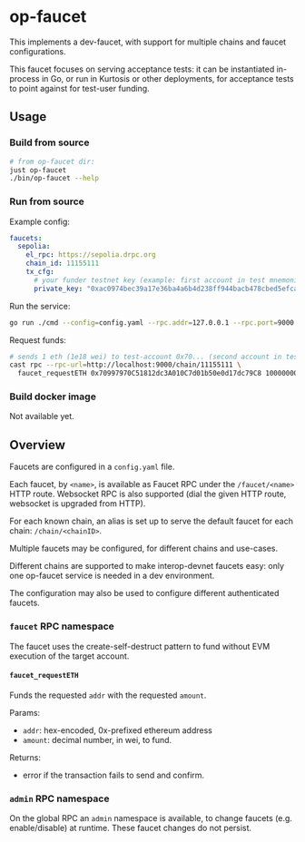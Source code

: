 # op-faucet

This implements a dev-faucet, with support for multiple chains and faucet configurations.

This faucet focuses on serving acceptance tests:
it can be instantiated in-process in Go, or run in Kurtosis or other deployments,
for acceptance tests to point against for test-user funding.

## Usage

### Build from source

```bash
# from op-faucet dir:
just op-faucet
./bin/op-faucet --help
```

### Run from source

Example config:
```yaml
faucets:
  sepolia:
    el_rpc: https://sepolia.drpc.org
    chain_id: 11155111
    tx_cfg:
      # your funder testnet key (example: first account in test mnemonic)
      private_key: "0xac0974bec39a17e36ba4a6b4d238ff944bacb478cbed5efcae784d7bf4f2ff80"
```

Run the service:
```bash
go run ./cmd --config=config.yaml --rpc.addr=127.0.0.1 --rpc.port=9000
```

Request funds:
```bash
# sends 1 eth (1e18 wei) to test-account 0x70... (second account in test mnemonic)
cast rpc --rpc-url=http://localhost:9000/chain/11155111 \
  faucet_requestETH 0x70997970C51812dc3A010C7d01b50e0d17dc79C8 1000000000000000000
```

### Build docker image

Not available yet.

## Overview

Faucets are configured in a `config.yaml` file.

Each faucet, by `<name>`, is available as Faucet RPC under the `/faucet/<name>` HTTP route.
Websocket RPC is also supported (dial the given HTTP route, websocket is upgraded from HTTP).

For each known chain, an alias is set up to serve the default faucet for each chain: `/chain/<chainID>`.

Multiple faucets may be configured, for different chains and use-cases.

Different chains are supported to make interop-devnet faucets easy:
only one op-faucet service is needed in a dev environment.

The configuration may also be used to configure different authenticated faucets.

### `faucet` RPC namespace

The faucet uses the create-self-destruct pattern to fund without EVM execution of the target account.

#### `faucet_requestETH`

Funds the requested `addr` with the requested `amount`.

Params:
- `addr`: hex-encoded, 0x-prefixed ethereum address
- `amount`: decimal number, in wei, to fund.

Returns:
- error if the transaction fails to send and confirm.

### `admin` RPC namespace

On the global RPC an `admin` namespace is available,
to change faucets (e.g. enable/disable) at runtime.
These faucet changes do not persist.

